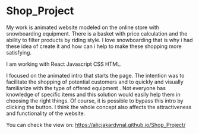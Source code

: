 # Shop_Project

My work is animated website modeled on the online store with snowboarding equipment.
There is a basket with price calculation and the ability to filter products by riding style. I love snowboarding that is why i had these idea of create it and how can i help to make these shopping more satisfying.

I am working with React Javascript CSS HTML.

I focused on the animated intro that starts the page. The intention was to facilitate the shopping of potential customers and to quickly and visually familiarize with the type of offered equipment . Not everyone has knowledge of specific items and this solution would easily help them in choosing the right things. Of course, it is possible to bypass this intro by clicking the button. I think the whole concept also affects the attractiveness and functionality of the website.


You can check the view on: https://alicjakardynal.github.io/Shop_Project/


 

